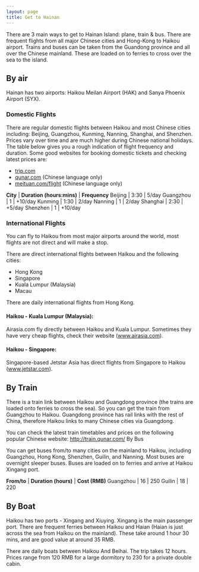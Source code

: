 ```yaml
---
layout: page
title: Get to Hainan
---
```


There are 3 main ways to get to Hainan Island: plane, train & bus. There are frequent flights from all major Chinese cities and Hong-Kong to Haikou airport. Trains and buses can be taken from the Guandong province and all over the Chinese mainland. These are loaded on to ferries to cross over the sea to the island.

## By air

Hainan has two airports: Haikou Meilan Airport (HAK) and Sanya Phoenix Airport (SYX).

### Domestic Flights

There are regular domestic flights between Haikou and most Chinese cities including: Beijing, Guangzhou, Kunming, Nanning, Shanghai, and Shenzhen. Prices vary over time and are much higher during Chinese national holidays. The table below gives you a rough indication of flight frequency and duration. Some good websites for booking domestic tickets and checking latest prices are:

- [trip.com](https://www.trip.com/)
- [qunar.com](qunar.com) (Chinese language only)
- [meituan.com/flight](https://www.meituan.com/flight/) (Chinese language only)


**City** | **Duration (hours:mins)** | **Frequency**
Beijing | 3:30 | 5/day
Guangzhou | 1 | +10/day
Kunming | 1:30 | 2/day
Nanning | 1 | 2/day
Shanghai | 2:30 | +5/day
Shenzhen | 1 | +10/day

### International Flights

You can fly to Haikou from most major airports around the world, most flights are not direct and will make a stop.

There are direct international flights between Haikou and the following cities:

- Hong Kong
- Singapore
- Kuala Lumpur (Malaysia)
- Macau

There are daily international flights from Hong Kong.

#### Haikou - Kuala Lumpur (Malaysia):

Airasia.com fly directly between Haikou and Kuala Lumpur. Sometimes they have very cheap flights, check their website (www.airasia.com).

#### Haikou - Singapore:

Singapore-based Jetstar Asia has direct flights from Singapore to Haikou (www.jetstar.com).

## By Train

There is a train link between Haikou and Guangdong province (the trains are loaded onto ferries to cross the sea). So you can get the train from Guangzhou to Haikou. Guangdong province has rail links with the rest of China, therefore Haikou links to many Chinese cities via Guangdong.

You can check the latest train timetables and prices on the following popular Chinese website: http://train.qunar.com/
By Bus

You can get buses from/to many cities on the mainland to Haikou, including Guangzhou, Hong Kong, Shenzhen, Guilin, and Nanning. Most buses are overnight sleeper buses. Buses are loaded on to ferries and arrive at Haikou Xingang port.

**From/to** | **Duration (hours)** | **Cost (RMB)**
Guangzhou | 16 | 250 
Guilin | 18 | 220 

## By Boat

Haikou has two ports - Xingang and Xiuying. Xingang is the main passenger port. There are frequent ferries between Haikou and Haian (Haian is just across the sea from Haikou on the mainland). These take around 1 hour 30 mins, and are good value at around 35 RMB.

There are daily boats between Haikou And Beihai. The trip takes 12 hours. Prices range from 120 RMB for a large dormitory to 230 for a private double cabin. 

 
